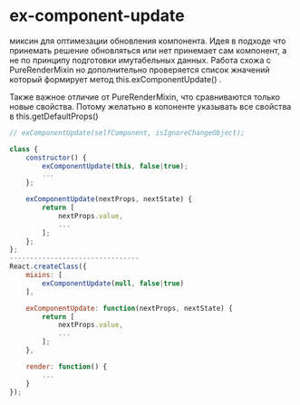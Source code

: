 # ex-component-update

миксин для оптимезации обновления компонента. Идея в подходе что принемать решение обновляться или нет принемает сам компонент, а не по принципу подготовки имутабельных данных. Работа схожа с PureRenderMixin но дополнительно проверяется список жначений который формирует метод this.exComponentUpdate() . 

Также важное отличие от PureRenderMixin, что сравниваются только новые свойства. Потому желатьно в копоненте указывать все свойства в this.getDefaultProps()


```js
// exComponentUpdate(selfComponent, isIgnoreChangeObject);

class {
    constructor() {
        exComponentUpdate(this, false|true);
        ...
    };

    exComponentUpdate(nextProps, nextState) {
        return [
            nextProps.value,
            ...
        ];
    };
};
--------------------------------
React.createClass({
    mixins: [
        exComponentUpdate(null, false|true)
    ],

    exComponentUpdate: function(nextProps, nextState) {
        return [
            nextProps.value,
            ...
        ];
    },

    render: function() {
        ...
    }
});
```
